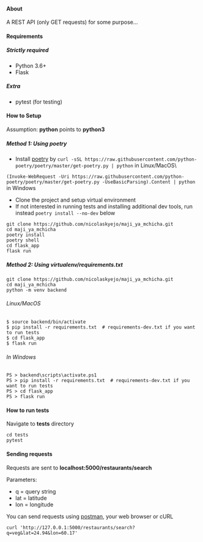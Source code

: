 #### About
A REST API (only GET requests) for some purpose...

#### Requirements
##### Strictly required
* Python 3.6+
* Flask

##### Extra
* pytest (for testing)

#### How to Setup
Assumption: **python** points to **python3**

##### Method 1: Using poetry
* Install [poetry](https://python-poetry.org/docs/)
by ``curl -sSL https://raw.githubusercontent.com/python-poetry/poetry/master/get-poetry.py | python`` in  Linux/MacOS\

``(Invoke-WebRequest -Uri https://raw.githubusercontent.com/python-poetry/poetry/master/get-poetry.py -UseBasicParsing).Content | python`` in Windows
* Clone the project and setup virtual environment
* If not interested in running tests and installing additional dev tools, run instead ``poetry install --no-dev`` below
```
git clone https://github.com/nicolaskyejo/maji_ya_mchicha.git
cd maji_ya_mchicha
poetry install
poetry shell
cd flask_app
flask run
```


##### Method 2: Using virtualenv/requirements.txt

```
git clone https://github.com/nicolaskyejo/maji_ya_mchicha.git
cd maji_ya_mchicha
python -m venv backend
```

###### Linux/MacOS
```
$ source backend/bin/activate
$ pip install -r requirements.txt  # requirements-dev.txt if you want to run tests
$ cd flask_app
$ flask run
```

###### In Windows
```
PS > backend\scripts\activate.ps1
PS > pip install -r requirements.txt  # requirements-dev.txt if you want to run tests
PS > cd flask_app
PS > flask run
```

#### How to run tests
Navigate to **tests** directory
```
cd tests
pytest
```

#### Sending requests
Requests are sent to **localhost:5000/restaurants/search**

Parameters:
* q = query string
* lat = latitude
* lon = longitude

You can send requests using [postman](https://www.getpostman.com/), your web browser or cURL

```
curl 'http://127.0.0.1:5000/restaurants/search?q=veg&lat=24.94&lon=60.17'
```

